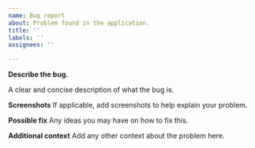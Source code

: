 ```yaml
---
name: Bug report
about: Problem found in the application.
title: ''
labels: ''
assignees: ''

---
```


**Describe the bug.**
<!--- How does it happen? -->
<!--- What should happen? -->
A clear and concise description of what the bug is.

**Screenshots**
If applicable, add screenshots to help explain your problem.

**Possible fix**
Any ideas you may have on how to fix this.

**Additional context**
Add any other context about the problem here.

